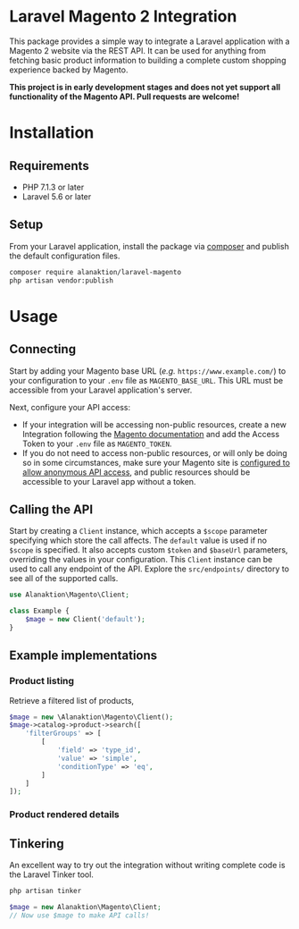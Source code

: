 # Laravel Magento 2 Integration

This package provides a simple way to integrate a Laravel application with a Magento 2 website via the REST API. It can be used for anything from fetching basic product information to building a complete custom shopping experience backed by Magento.

**This project is in early development stages and does not yet support all functionality of the Magento API. Pull requests are welcome!**

# Installation

## Requirements

- PHP 7.1.3 or later
- Laravel 5.6 or later

## Setup

From your Laravel application, install the package via [composer](https://getcomposer.org) and publish the default configuration files.

```bash
composer require alanaktion/laravel-magento
php artisan vendor:publish
```

# Usage

## Connecting

Start by adding your Magento base URL (*e.g.* `https://www.example.com/`) to your configuration to your `.env` file as `MAGENTO_BASE_URL`. This URL must be accessible from your Laravel application's server.

Next, configure your API access:

- If your integration will be accessing non-public resources, create a new Integration following the [Magento documentation](http://devdocs.magento.com/guides/v2.2/get-started/authentication/gs-authentication-token.html) and add the Access Token to your `.env` file as `MAGENTO_TOKEN`.
- If you do not need to access non-public resources, or will only be doing so in some circumstances, make sure your Magento site is [configured to allow anonymous API access](http://devdocs.magento.com/guides/v2.2/rest/anonymous-api-security.html), and public resources should be accessible to your Laravel app without a token.

## Calling the API

Start by creating a `Client` instance, which accepts a `$scope` parameter specifying which store the call affects. The `default` value is used if no `$scope` is specified. It also accepts custom `$token` and `$baseUrl` parameters, overriding the values in your configuration. This `Client` instance can be used to call any endpoint of the API. Explore the `src/endpoints/` directory to see all of the supported calls.

```php
use Alanaktion\Magento\Client;

class Example {
    $mage = new Client('default');
}
```

## Example implementations

### Product listing

Retrieve a filtered list of products,

```php
$mage = new \Alanaktion\Magento\Client();
$mage->catalog->product->search([
    'filterGroups' => [
        [
            'field' => 'type_id',
            'value' => 'simple',
            'conditionType' => 'eq',
        ]
    ]
]);
```

### Product rendered details



## Tinkering

An excellent way to try out the integration without writing complete code is the Laravel Tinker tool.

```bash
php artisan tinker
```

```php
$mage = new Alanaktion\Magento\Client;
// Now use $mage to make API calls!
```
